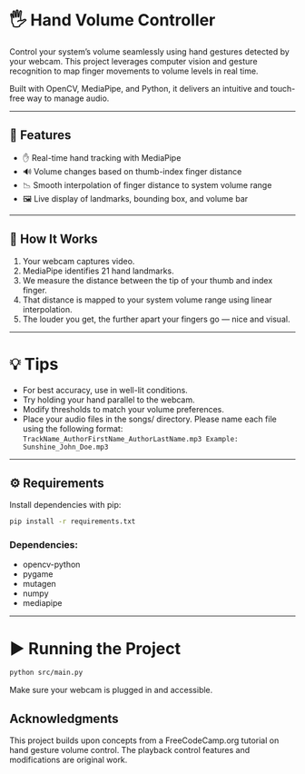 # 🖐️ Hand Volume Controller

Control your system’s volume seamlessly using hand gestures detected by your webcam. This project leverages computer vision and gesture recognition to map finger movements to volume levels in real time.

Built with OpenCV, MediaPipe, and Python, it delivers an intuitive and touch-free way to manage audio.

---

## 🚀 Features

- ✋ Real-time hand tracking with MediaPipe
- 🔊 Volume changes based on thumb-index finger distance
- 📉 Smooth interpolation of finger distance to system volume range
- 🖼️ Live display of landmarks, bounding box, and volume bar

---

## 🧠 How It Works

1. Your webcam captures video.
2. MediaPipe identifies 21 hand landmarks.
3. We measure the distance between the tip of your thumb and index finger.
4. That distance is mapped to your system volume range using linear interpolation.
5. The louder you get, the further apart your fingers go — nice and visual.

---

# 💡 Tips
- For best accuracy, use in well-lit conditions.
- Try holding your hand parallel to the webcam.
- Modify thresholds to match your volume preferences.
- Place your audio files in the songs/ directory. Please name each file using the following format:
```TrackName_AuthorFirstName_AuthorLastName.mp3 Example: Sunshine_John_Doe.mp3```
---

## ⚙️ Requirements

Install dependencies with pip:

```bash
pip install -r requirements.txt
```

### Dependencies:

- opencv-python
- pygame
- mutagen
- numpy
- mediapipe

---

# ▶️ Running the Project

```bash
python src/main.py
```
Make sure your webcam is plugged in and accessible.

## Acknowledgments
This project builds upon concepts from a FreeCodeCamp.org tutorial on hand gesture volume control. The playback control features and modifications are original work.
